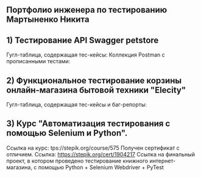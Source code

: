 ## Портфолио инженера по тестированию Мартыненко Никита

## 1) Тестирование API Swagger petstore
Гугл-таблица, содержащая тес-кейсы:
Коллекция Postman с прописанными тестами:
## 2) Функциональное тестирование корзины онлайн-магазина бытовой техники "Elecity"
Гугл-таблица, содержащая тес-кейсы и баг-репорты: 
## 3) Курс "Автоматизация тестирования с помощью Selenium и Python". 
Ссылка на курс: tps://stepik.org/course/575
Получен сертификат с отличием. Ссылка: https://stepik.org/cert/1904217
Ссылка на финальный проект, в котором проведено тестирование книжного интернет-магазина, с помощью Python + Selenium Webdriver + PyTest 
